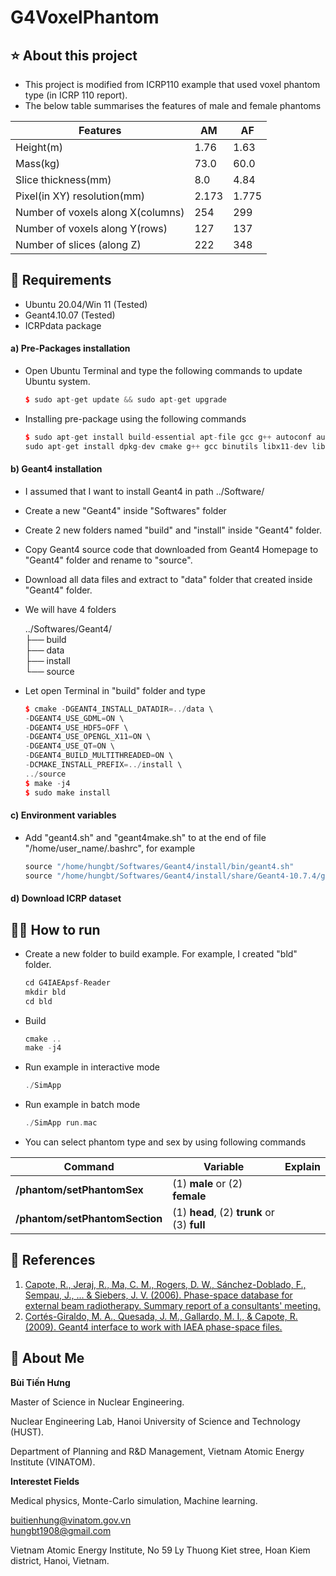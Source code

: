 # G4VoxelPhantom

## ⭐ About this project
* This project is modified from ICRP110 example that used voxel phantom type (in ICRP 110 report).
* The below table summarises the features of male and female phantoms

|Features|AM|AF|
|--------|--|--|
|Height(m)| 1.76 | 1.63|
|Mass(kg)| 73.0 | 60.0 |
|Slice thickness(mm)|8.0|4.84|
|Pixel(in XY) resolution(mm)|2.173|1.775|
|Number of voxels along X(columns)|254|299|
|Number of voxels along Y(rows)|127|137|
|Number of slices (along Z)|222|348|



## 🔧 Requirements
* Ubuntu 20.04/Win 11 (Tested)
* Geant4.10.07 (Tested)
* ICRPdata package

#### a) Pre-Packages installation
- Open Ubuntu Terminal and type the following commands to update Ubuntu system.
    ```c++
    $ sudo apt-get update && sudo apt-get upgrade
    ```

- Installing pre-package using the following commands
    ```c++
    $ sudo apt-get install build-essential apt-file gcc g++ autoconf automake automake1.11 tcl8.6-dev tk8.6-dev libglu1-mesa-dev libgl1-mesa-dev libxt-dev libxmu-dev libglew-dev libglw1-mesa-dev gfortran inventor-dev libxaw7-dev freeglut3-dev libxerces-c-dev libxmltok1-dev qt5-default libxi-dev libclutter-gtk-1.0-0 cmake libxmlrpc-core-c3-dev tclxml tclxml-dev libexpat1-dev libgtk2.0-dev libxpm-dev x11proto-gl-dev x11proto-input-dev -y
    sudo apt-get install dpkg-dev cmake g++ gcc binutils libx11-dev libxpm-dev libxft-dev libxext-dev python libssl-dev gfortran libpcre3-dev xlibmesa-glu-dev libglew1.5-dev libftgl-dev libmysqlclient-dev libfftw3-dev libcfitsio-dev graphviz-dev libavahi-compat-libdnssd-dev libldap2-dev python-dev libxml2-dev libkrb5-dev libgsl0-dev qtwebengine5-dev
    ```

#### b) Geant4 installation
- I assumed that I want to install Geant4 in path ../Software/
- Create a new "Geant4" inside "Softwares" folder 
- Create 2 new folders named "build" and "install" inside "Geant4" folder.
- Copy Geant4 source code that downloaded from Geant4 Homepage to "Geant4" folder and rename to "source".
- Download all data files and extract to "data" folder that created inside "Geant4" folder.
- We will have 4 folders

    ../Softwares/Geant4/\
    ├── build\
    ├── data\
    ├── install\
    └── source

- Let open Terminal in "build" folder and type
    ```c++
    $ cmake -DGEANT4_INSTALL_DATADIR=../data \
    -DGEANT4_USE_GDML=ON \
    -DGEANT4_USE_HDF5=OFF \
    -DGEANT4_USE_OPENGL_X11=ON \
    -DGEANT4_USE_QT=ON \
    -DGEANT4_BUILD_MULTITHREADED=ON \ 
    -DCMAKE_INSTALL_PREFIX=../install \
    ../source
    $ make -j4
    $ sudo make install
    ```
#### c) Environment variables
- Add "geant4.sh" and "geant4make.sh" to at the end of file "/home/user_name/.bashrc", for example
    ```c++
    source "/home/hungbt/Softwares/Geant4/install/bin/geant4.sh"
    source "/home/hungbt/Softwares/Geant4/install/share/Geant4-10.7.4/geant4make/geant4make.sh"
    ```

#### d) Download ICRP dataset

## 🏃‍♂️ How to run
- Create a new folder to build example. For example, I created "bld" folder.
    ```c++
    cd G4IAEApsf-Reader
    mkdir bld
    cd bld
    ```
- Build
    ```c++
    cmake ..
    make -j4
    ```
- Run example in interactive mode
    ```c++
    ./SimApp
    ```
- Run example in batch mode
    ```c++
    ./SimApp run.mac
    ```
- You can select phantom type and sex by using following commands

|Command|Variable|Explain|
|-|-|-|
|**/phantom/setPhantomSex**|(1) **male** or (2) **female**||
|**/phantom/setPhantomSection**|(1) **head**, (2) **trunk** or (3) **full**||



## 📒 References
1) [Capote, R., Jeraj, R., Ma, C. M., Rogers, D. W., Sánchez-Doblado, F., Sempau, J., ... & Siebers, J. V. (2006). Phase-space database for external beam radiotherapy. Summary report of a consultants' meeting.](https://inis.iaea.org/collection/NCLCollectionStore/_Public/37/073/37073778.pdf?r=1)
2) [Cortés-Giraldo, M. A., Quesada, J. M., Gallardo, M. I., & Capote, R. (2009). Geant4 interface to work with IAEA phase-space files.](https://www-nds.iaea.org/phsp/Geant4/G4IAEAphsp_HowTo.pdf)
## 🚀 About Me
**Bùi Tiến Hưng**

Master of Science in Nuclear Engineering.

Nuclear Engineering Lab, Hanoi University of Science and Technology (HUST).

Department of Planning and R&D Management, Vietnam Atomic Energy Institute (VINATOM).

**Interestet Fields**

Medical physics, Monte-Carlo simulation, Machine learning.
 
buitienhung@vinatom.gov.vn\
hungbt1908@gmail.com

Vietnam Atomic Energy Institute, No 59 Ly Thuong Kiet stree, Hoan Kiem district, Hanoi, Vietnam. 